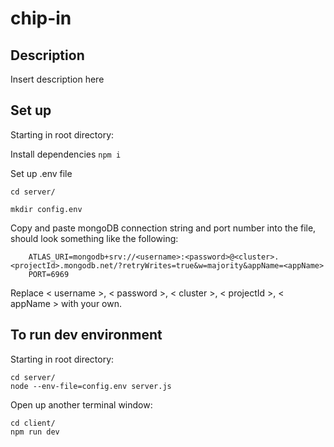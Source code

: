 # chip-in

## Description
Insert description here

## Set up
Starting in root directory:

Install dependencies
`npm i`

Set up .env file
```
cd server/
```
```
mkdir config.env
```

Copy and paste mongoDB connection string and port number into the file, should look something like the following: 

```
    ATLAS_URI=mongodb+srv://<username>:<password>@<cluster>.<projectId>.mongodb.net/?retryWrites=true&w=majority&appName=<appName>
    PORT=6969
```

Replace < username >, < password >, < cluster >, < projectId >, < appName > with your own.

## To run dev environment
Starting in root directory:
```
cd server/
node --env-file=config.env server.js
```

Open up another terminal window:
```
cd client/
npm run dev
```